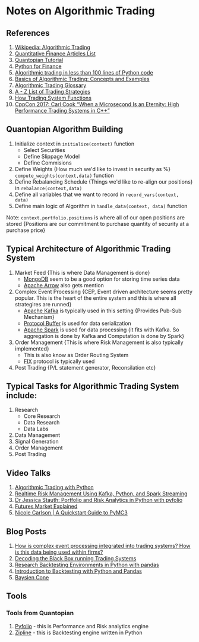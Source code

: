 # Notes on Algorithmic Trading

## References

1. [Wikipedia: Algorithmic Trading](https://en.wikipedia.org/wiki/Algorithmic_trading)
1. [Quantitative Finance Articles List](https://www.quantstart.com/articles)
1. [Quantopian Tutorial](https://www.quantopian.com/tutorials/getting-started#lesson1)
1. [Python for Finance](https://www.datacamp.com/community/tutorials/finance-python-trading#gs.7SPpyLc)
1. [Algorithmic trading in less than 100 lines of Python code](https://www.oreilly.com/learning/algorithmic-trading-in-less-than-100-lines-of-python-code)
1. [Basics of Algorithmic Trading: Concepts and Examples](http://www.investopedia.com/articles/active-trading/101014/basics-algorithmic-trading-concepts-and-examples.asp)
1. [Algorithmic Trading Glossary](http://www.automatedtrader.net/glossary/)
1. [A - Z List of Trading Strategies](http://www.optionstrading.org/strategies/a-z-list/)
1. [How Trading System Functions](https://www.quantinsti.com/blog/trading-systems-architecture/)
1. [CppCon 2017: Carl Cook “When a Microsecond Is an Eternity: High Performance Trading Systems in C++”](https://www.youtube.com/watch?v=NH1Tta7purM&feature=youtu.be)

## Quantopian Algorithm Building

1. Initialize context in `initialize(context)` function
    - Select Securities
    - Define Slippage Model
    - Define Commisions
1. Define Weights {How much we'd like to invest in security as %} `compute_weights(context,data)` function
1. Define Rebalancing Schedule {Things we'd like to re-align our positions} in `rebalance(context,data)`
1. Define all variables that we want to record in `record_vars(context, data)`
1. Define main logic of Algorithm in `handle_data(context, data)` function

Note: `context.portfolio.positions` is where all of our open positions are stored {Positions are our commitment to purchase quantity of security at a purchase price}

## Typical Architecture of Algorithmic Trading System

1. Market Feed {This is where Data Management is done}
    - [MongoDB](https://www.mongodb.com/) seem to be a good option for storing time series data
    - [Apache Arrow](https://arrow.apache.org/) also gets mention
1. Complex Event Processing {CEP, Event driven architecture seems pretty popular. This is the heart of the entire system and this is where all strategires are runned}
    - [Apache Kafka](https://kafka.apache.org/) is typically used in this setting {Provides Pub-Sub Mechanism}
    - [Protocol Buffer](https://developers.google.com/protocol-buffers/docs/pythontutorial) is used for data serialization
    - [Apache Spark](https://spark.apache.org/docs/latest/streaming-programming-guide.html) is used for data processing {it fits with Kafka. So aggregation is done by Kafka and Computation is done by Spark}
1. Order Management {This is where Risk Management is also typically implemented}
    - This is also know as Order Routing System
    - [FIX](https://en.wikipedia.org/wiki/Financial_Information_eXchange) protocol is typically used
1. Post Trading {P/L statement generator, Reconsilation etc}

## Typical Tasks for Algorithmic Trading System include:

1. Research
    - Core Research
    - Data Research
    - Data Labs
1. Data Management
1. Signal Generation
1. Order Management
1. Post Trading

## Video Talks

1. [Algorithmic Trading with Python](https://www.youtube.com/watch?v=dDMptG5YYyY)
1. [Realtime Risk Management Using Kafka, Python, and Spark Streaming](https://www.youtube.com/watch?v=5XB-T4hzV00)
1. [Dr Jessica Stauth: Portfolio and Risk Analytics in Python with pyfolio](https://www.youtube.com/watch?v=BCLgXjxYONg)
1. [Futures Market Explained](https://www.youtube.com/watch?v=CC9VeHrI3Es)
1. [Nicole Carlson | A Quickstart Guide to PyMC3](https://www.youtube.com/watch?v=rZvro4-nFIk)

## Blog Posts

1. [How is complex event processing integrated into trading systems? How is this data being used within firms?](https://www.quora.com/How-is-complex-event-processing-integrated-into-trading-systems-How-is-this-data-being-used-within-firms)
1. [Decoding the Black Box running Trading Systems](https://www.quantinsti.com/blog/decoding-black-box-running-trading-systems/)
1. [Research Backtesting Environments in Python with pandas](https://www.quantstart.com/articles/Research-Backtesting-Environments-in-Python-with-pandas)
1. [Introduction to Backtesting with Python and Pandas](https://s3.amazonaws.com/quantstart/media/powerpoint/an-introduction-to-backtesting.pdf)
1. [Baysien Cone](https://blog.quantopian.com/bayesian-cone/)

## Tools


### Tools from Quantopian

1. [Pyfolio](https://github.com/quantopian/pyfolio) - this is Performance and Risk analytics engine
1. [Zipline](https://github.com/quantopian/zipline) - this is Backtesting engine written in Python
